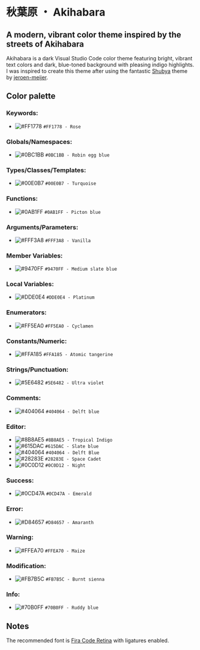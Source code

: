 # 秋葉原 ・ Akihabara

## A modern, vibrant color theme inspired by the streets of Akihabara

Akihabara is a dark Visual Studio Code color theme featuring bright, vibrant text colors and dark, blue-toned background with pleasing indigo highlights.
I was inspired to create this theme after using the fantastic [Shubya][shibuya] theme by [jeroen-meijer][jeroen-meijer].

## Color palette

### Keywords:
- ![#FF1778](https://via.placeholder.com/15/FF1778/000000?text=+) `#FF1778 - Rose`
### Globals/Namespaces:
- ![#0BC1BB](https://via.placeholder.com/15/0BC1BB/000000?text=+) `#0BC1BB - Robin egg blue`
### Types/Classes/Templates:
- ![#00E0B7](https://via.placeholder.com/15/00E0B7/000000?text=+) `#00E0B7 - Turquoise`
### Functions:
- ![#0AB1FF](https://via.placeholder.com/15/0AB1FF/000000?text=+) `#0AB1FF - Picton blue`
### Arguments/Parameters:
- ![#FFF3A8](https://via.placeholder.com/15/FFF3A8/000000?text=+) `#FFF3A8 - Vanilla`
### Member Variables:
- ![#9470FF](https://via.placeholder.com/15/9470FF/000000?text=+) `#9470FF - Medium slate blue`
### Local Variables:
- ![#DDE0E4](https://via.placeholder.com/15/DDE0E4/000000?text=+) `#DDE0E4 - Platinum`
### Enumerators:
- ![#FF5EA0](https://via.placeholder.com/15/FF5EA0/000000?text=+) `#FF5EA0 - Cyclamen`
### Constants/Numeric:
- ![#FFA185](https://via.placeholder.com/15/FFA185/000000?text=+) `#FFA185 - Atomic tangerine`
### Strings/Punctuation:
- ![#5E6482](https://via.placeholder.com/15/5E6482/000000?text=+) `#5E6482 - Ultra violet`
### Comments:
- ![#404064](https://via.placeholder.com/15/404064/000000?text=+) `#404064 - Delft blue`
### Editor:
- ![#8B8AE5](https://via.placeholder.com/15/8B8AE5/000000?text=+) `#8B8AE5 - Tropical Indigo`
- ![#615DAC](https://via.placeholder.com/15/615DAC/000000?text=+) `#615DAC - Slate blue`
- ![#404064](https://via.placeholder.com/15/404064/000000?text=+) `#404064 - Delft Blue`
- ![#28283E](https://via.placeholder.com/15/28283E/000000?text=+) `#28283E - Space Cadet`
- ![#0C0D12](https://via.placeholder.com/15/0C0D12/000000?text=+) `#0C0D12 - Night`

### Success:
- ![#0CD47A](https://via.placeholder.com/15/0CD47A/000000?text=+) `#0CD47A - Emerald`
### Error:
- ![#D84657](https://via.placeholder.com/15/D84657/000000?text=+) `#D84657 - Amaranth`
### Warning:
- ![#FFEA70](https://via.placeholder.com/15/FFEA70/000000?text=+) `#FFEA70 - Maize`
### Modification:
- ![#FB7B5C](https://via.placeholder.com/15/FB7B5C/000000?text=+) `#FB7B5C - Burnt sienna`
### Info:
- ![#70B0FF](https://via.placeholder.com/15/70B0FF/000000?text=+) `#70B0FF - Ruddy blue`

## Notes
The recommended font is [Fira Code Retina][fira_code] with ligatures enabled.

[shibuya]: https://marketplace.visualstudio.com/items?itemName=jeroen-meijer.shibuya&ssr=false#overview 'Shibuya VS Code extension page'
[jeroen-meijer]: https://github.com/jeroen-meijer/shibuya 'Shibuya author "jeroen-meijer" GitHub profile page'
[fira_code]: https://github.com/tonsky/FiraCode 'Fira Code GitHub repository page'
